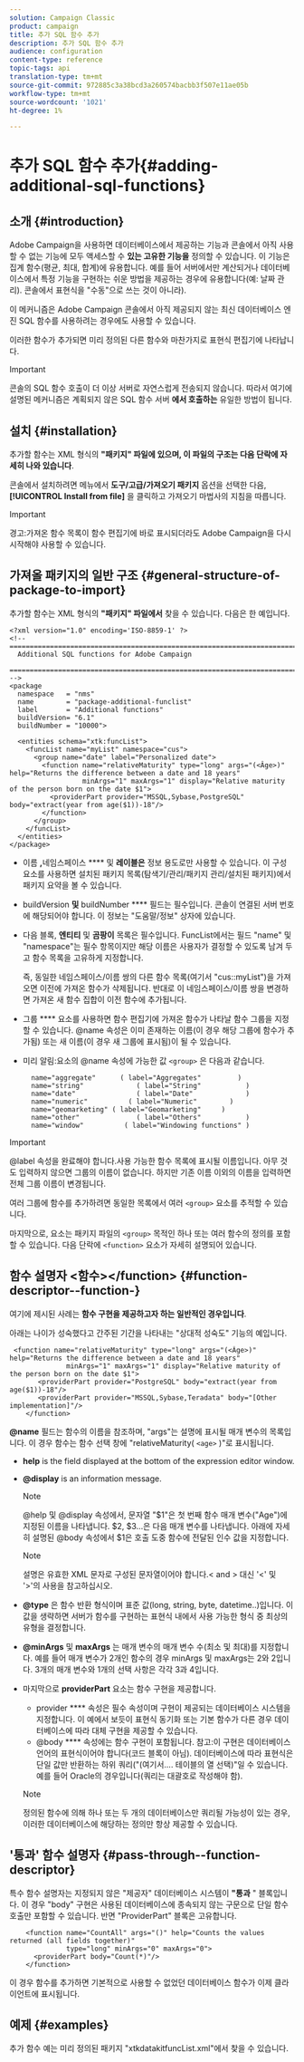 ```yaml
---
solution: Campaign Classic
product: campaign
title: 추가 SQL 함수 추가
description: 추가 SQL 함수 추가
audience: configuration
content-type: reference
topic-tags: api
translation-type: tm+mt
source-git-commit: 972885c3a38bcd3a260574bacbb3f507e11ae05b
workflow-type: tm+mt
source-wordcount: '1021'
ht-degree: 1%

---
```



# 추가 SQL 함수 추가{#adding-additional-sql-functions}

## 소개 {#introduction}

Adobe Campaign을 사용하면 데이터베이스에서 제공하는 기능과 콘솔에서 아직 사용할 수 없는 기능에 모두 액세스할 수 **있는 고유한 기능을** 정의할 수 있습니다. 이 기능은 집계 함수(평균, 최대, 합계)에 유용합니다. 예를 들어 서버에서만 계산되거나 데이터베이스에서 특정 기능을 구현하는 쉬운 방법을 제공하는 경우에 유용합니다(예: 날짜 관리). 콘솔에서 표현식을 &quot;수동&quot;으로 쓰는 것이 아니라).

이 메커니즘은 Adobe Campaign 콘솔에서 아직 제공되지 않는 최신 데이터베이스 엔진 SQL 함수를 사용하려는 경우에도 사용할 수 있습니다.

이러한 함수가 추가되면 미리 정의된 다른 함수와 마찬가지로 표현식 편집기에 나타납니다.

>[!IMPORTANT]
>
>콘솔의 SQL 함수 호출이 더 이상 서버로 자연스럽게 전송되지 않습니다. 따라서 여기에 설명된 메커니즘은 계획되지 않은 SQL 함수 서버 **에서 호출하는** 유일한 방법이 됩니다.

## 설치 {#installation}

추가할 함수는 XML 형식의 **&quot;패키지&quot; 파일에 있으며, 이 파일의 구조는 다음 단락에 자세히 나와 있습니다**.

콘솔에서 설치하려면 메뉴에서 **도구/고급/가져오기 패키지** 옵션을 선택한 다음, **[!UICONTROL Install from file]** 을 클릭하고 가져오기 마법사의 지침을 따릅니다.

>[!IMPORTANT]
>
>경고:가져온 함수 목록이 함수 편집기에 바로 표시되더라도 Adobe Campaign을 다시 시작해야 사용할 수 있습니다.

## 가져올 패키지의 일반 구조 {#general-structure-of-package-to-import}

추가할 함수는 XML 형식의 **&quot;패키지&quot; 파일에서** 찾을 수 있습니다. 다음은 한 예입니다.

```
<?xml version="1.0" encoding='ISO-8859-1' ?>
<!-- ===========================================================================
  Additional SQL functions for Adobe Campaign
  ========================================================================== -->
<package
  namespace   = "nms"
  name        = "package-additional-funclist"
  label       = "Additional functions"
  buildVersion= "6.1"
  buildNumber = "10000">

  <entities schema="xtk:funcList">
    <funcList name="myList" namespace="cus">
      <group name="date" label="Personalized date">
        <function name="relativeMaturity" type="long" args="(<Âge>)" help="Returns the difference between a date and 18 years"
                  minArgs="1" maxArgs="1" display="Relative maturity of the person born on the date $1">
          <providerPart provider="MSSQL,Sybase,PostgreSQL" body="extract(year from age($1))-18"/>
        </function>
      </group>
    </funcList>
  </entities>
</package>
```

* 이름 **,**&#x200B;네임스페이스 **** 및 **레이블은** 정보 용도로만 사용할 수 있습니다. 이 구성 요소를 사용하면 설치된 패키지 목록(탐색기/관리/패키지 관리/설치된 패키지)에서 패키지 요약을 볼 수 있습니다.
* buildVersion **및** buildNumber **** 필드는 필수입니다. 콘솔이 연결된 서버 번호에 해당되어야 합니다. 이 정보는 &quot;도움말/정보&quot; 상자에 있습니다.
* 다음 블록, **엔티티** 및 **곰팡이** 목록은 필수입니다. FuncList에서는 필드 &quot;name&quot; 및 &quot;namespace&quot;는 필수 항목이지만 해당 이름은 사용자가 결정할 수 있도록 남겨 두고 함수 목록을 고유하게 지정합니다.

   즉, 동일한 네임스페이스/이름 쌍의 다른 함수 목록(여기서 &quot;cus::myList&quot;)을 가져오면 이전에 가져온 함수가 삭제됩니다. 반대로 이 네임스페이스/이름 쌍을 변경하면 가져온 새 함수 집합이 이전 함수에 추가됩니다.

* 그룹 **** 요소를 사용하면 함수 편집기에 가져온 함수가 나타날 함수 그룹을 지정할 수 있습니다. @name 속성은 이미 존재하는 이름(이 경우 해당 그룹에 함수가 추가됨) 또는 새 이름(이 경우 새 그룹에 표시됨)이 될 수 있습니다.
* 미리 알림:요소의 @name 속성에 가능한 값 `<group>` 은 다음과 같습니다.

   ```
     name="aggregate"      ( label="Aggregates"         )
     name="string"             ( label="String"           )
     name="date"               ( label="Date"             )
     name="numeric"          ( label="Numeric"        )
     name="geomarketing" ( label="Geomarketing"     )
     name="other"              ( label="Others"           )
     name="window"          ( label="Windowing functions" )
   ```

>[!IMPORTANT]
>
>@label 속성을 완료해야 합니다.사용 가능한 함수 목록에 표시될 이름입니다. 아무 것도 입력하지 않으면 그룹의 이름이 없습니다. 하지만 기존 이름 이외의 이름을 입력하면 전체 그룹 이름이 변경됩니다.

여러 그룹에 함수를 추가하려면 동일한 목록에서 여러 `<group>` 요소를 추적할 수 있습니다.

마지막으로, 요소는 패키지 파일의 `<group>` 목적인 하나 또는 여러 함수의 정의를 포함할 수 있습니다. 다음 단락에 `<function>` 요소가 자세히 설명되어 있습니다.

## 함수 설명자 &lt;함수>&lt;/function> {#function-descriptor--function-}

여기에 제시된 사례는 **함수 구현을 제공하고자 하는 일반적인 경우입니다**.

아래는 나이가 성숙했다고 간주된 기간을 나타내는 &quot;상대적 성숙도&quot; 기능의 예입니다.

```
 <function name="relativeMaturity" type="long" args="(<Âge>)" help="Returns the difference between a date and 18 years"
              minArgs="1" maxArgs="1" display="Relative maturity of the person born on the date $1">
       <providerPart provider="PostgreSQL" body="extract(year from age($1))-18"/>
       <providerPart provider="MSSQL,Sybase,Teradata" body="[Other implementation]"/>
    </function>
```

**@name** 필드는 함수의 이름을 참조하며, &quot;args&quot;는 설명에 표시될 매개 변수의 목록입니다. 이 경우 함수는 함수 선택 창에 &quot;relativeMaturity( `<age>` )&quot;로 표시됩니다.

* **help** is the field displayed at the bottom of the expression editor window.
* **@display** is an information message.

   >[!NOTE]
   >
   >@help 및 @display 속성에서, 문자열 &quot;$1&quot;은 첫 번째 함수 매개 변수(&quot;Age&quot;)에 지정된 이름을 나타냅니다. $2, $3...은 다음 매개 변수를 나타냅니다. 아래에 자세히 설명된 @body 속성에서 $1은 호출 도중 함수에 전달된 인수 값을 지정합니다.

   >[!NOTE]
   >
   >설명은 유효한 XML 문자로 구성된 문자열이어야 합니다.&lt; and > 대신 &#39;&lt;&#39; 및 &#39;>&#39;의 사용을 참고하십시오.

* **@type** 은 함수 반환 형식이며 표준 값(long, string, byte, datetime..)입니다. 이 값을 생략하면 서버가 함수를 구현하는 표현식 내에서 사용 가능한 형식 중 최상의 유형을 결정합니다.
* **@minArgs** 및 **maxArgs** 는 매개 변수의 매개 변수 수(최소 및 최대)를 지정합니다. 예를 들어 매개 변수가 2개인 함수의 경우 minArgs 및 maxArgs는 2와 2입니다. 3개의 매개 변수와 1개의 선택 사항은 각각 3과 4입니다.
* 마지막으로 **providerPart** 요소는 함수 구현을 제공합니다.

   * provider **** 속성은 필수 속성이며 구현이 제공되는 데이터베이스 시스템을 지정합니다. 이 예에서 보듯이 표현식 동기화 또는 기본 함수가 다른 경우 데이터베이스에 따라 대체 구현을 제공할 수 있습니다.
   * @body **** 속성에는 함수 구현이 포함됩니다. 참고:이 구현은 데이터베이스 언어의 표현식이어야 합니다(코드 블록이 아님). 데이터베이스에 따라 표현식은 단일 값만 반환하는 하위 쿼리(&quot;(여기서.... 테이블의 열 선택)&quot;일 수 있습니다. 예를 들어 Oracle의 경우입니다(쿼리는 대괄호로 작성해야 함).

   >[!NOTE]
   >
   >정의된 함수에 의해 하나 또는 두 개의 데이터베이스만 쿼리될 가능성이 있는 경우, 이러한 데이터베이스에 해당하는 정의만 항상 제공할 수 있습니다.

## &#39;통과&#39; 함수 설명자 {#pass-through--function-descriptor}

특수 함수 설명자는 지정되지 않은 &quot;제공자&quot; 데이터베이스 시스템이 **&quot;통과** &quot; 블록입니다. 이 경우 &quot;body&quot; 구현은 사용된 데이터베이스에 종속되지 않는 구문으로 단일 함수 호출만 포함할 수 있습니다. 반면 &quot;ProviderPart&quot; 블록은 고유합니다.

```
    <function name="CountAll" args="()" help="Counts the values returned (all fields together)"
              type="long" minArgs="0" maxArgs="0">
      <providerPart body="Count(*)"/>
    </function>
```

이 경우 함수를 추가하면 기본적으로 사용할 수 없었던 데이터베이스 함수가 이제 클라이언트에 표시됩니다.

## 예제 {#examples}

추가 함수 예는 미리 정의된 패키지 &quot;xtkdatakitfuncList.xml&quot;에서 찾을 수 있습니다.
